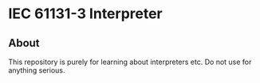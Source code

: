 # IEC 61131-3 Interpreter

## About

This repository is purely for learning about interpreters etc. Do not use for anything serious.